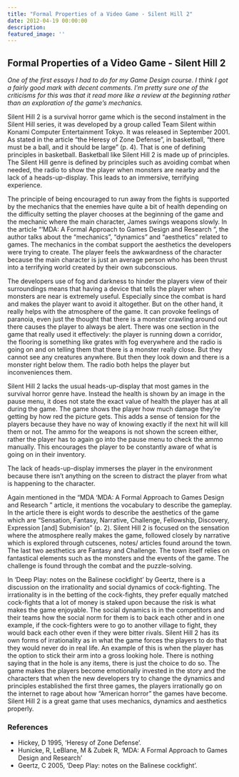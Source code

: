 ```yaml
---
title: "Formal Properties of a Video Game - Silent Hill 2"
date: 2012-04-19 00:00:00
description: 
featured_image: ''
---
```


## Formal Properties of a Video Game - Silent Hill 2

*One of the first essays I had to do for my Game Design course. I think I got a fairly good mark with decent comments. I’m pretty sure one of the criticisms for this was that it read more like a review at the beginning rather than an exploration of the game’s mechanics.*

Silent Hill 2 is a survival horror game which is the second instalment in the Silent Hill series, it was developed by a group called Team Silent within Konami Computer Entertainment Tokyo.  It was released in September 2001. As stated in the article “the Heresy of Zone Defense”, in basketball, “there must be a ball, and it should be large” (p. 4). That is one of defining principles in basketball. Basketball like Silent Hill 2 is made up of principles. The Silent Hill genre is defined by principles such as avoiding combat when needed, the radio to show the player when monsters are nearby and the lack of a heads-up-display. This leads to an immersive, terrifying experience.

The principle of being encouraged to run away from the fights is supported by the mechanics that the enemies have quite a bit of health depending on the difficulty setting the player chooses at the beginning of the game and the mechanic where the main character, James swings weapons slowly. In the article “‘MDA: A Formal Approach to Games Design and Research ”, the author talks about the “mechanics”, “dynamics” and “aesthetics” related to games. The mechanics in the combat support the aesthetics the developers were trying to create. The player feels the awkwardness of the character because the main character is just an average person who has been thrust into a terrifying world created by their own subconscious.

The developers use of fog and darkness to hinder the players view of their surroundings means that having a device that tells the player when monsters are near is extremely useful. Especially since the combat is hard and makes the player want to avoid it altogether. But on the other hand, it really helps with the atmosphere of the game. It can provoke feelings of paranoia, even just the thought that there is a monster crawling around out there causes the player to always be alert. There was one section in the game that really used it effectively: the player is running down a corridor, the flooring is something like grates with fog everywhere and the radio is going on and on telling them that there is a monster really close. But they cannot see any creatures anywhere. But then they look down and there is a monster right below them. The radio both helps the player but inconveniences them.

Silent Hill 2 lacks the usual heads-up-display that most games in the survival horror genre have. Instead the health is shown by an image in the pause menu, it does not state the exact value of health the player has at all during the game. The game shows the player how much damage they’re getting by how red the picture gets. This adds a sense of tension for the players because they have no way of knowing exactly if the next hit will kill them or not. The ammo for the weapons is not shown the screen either, rather the player has to again go into the pause menu to check the ammo manually. This encourages the player to be constantly aware of what is going on in their inventory.

The lack of heads-up-display immerses the player in the environment because there isn’t anything on the screen to distract the player from what is happening to the character.

Again mentioned in the “MDA ‘MDA: A Formal Approach to Games Design and Research ” article, it mentions the vocabulary to describe the gameplay. In the article there is eight words to describe the aesthetics of the game which are “Sensation, Fantasy, Narrative, Challenge, Fellowship, Discovery, Expression [and] Submision” (p. 2). Silent Hill 2 is focused on the sensation where the atmosphere really makes the game, followed closely by narrative which is explored through cutscenes, notes/ articles found around the town. The last two aesthetics are Fantasy and Challenge. The town itself relies on fantastical elements such as the monsters and the events of the game. The challenge is found through the combat and the puzzle-solving.

In ‘Deep Play: notes on the Balinese cockfight’ by Geertz, there is a discussion on the irrationality and social dynamics of cock-fighting. The irrationality is in the betting of the cock-fights, they prefer equally matched cock-fights that a lot of money is staked upon because the risk is what makes the game enjoyable. The social dynamics is in the competitors and their teams how the social norm for them is to back each other and in one example, if the cock-fighters were to go to another village to fight, they would back each other even if they were bitter rivals. Silent Hill 2 has its own forms of irrationality as in what the game forces the players to do that they would never do in real life. An example of this is when the player has the option to stick their arm into a gross looking hole. There is nothing saying that in the hole is any items, there is just the choice to do so. The game makes the players become emotionally invested in the story and the characters that when the new developers try to change the dynamics and principles established the first three games, the players irrationally go on the internet to rage about how “American horror” the games have become. Silent Hill 2 is a great game that uses mechanics, dynamics and aesthetics properly.

### References

- Hickey, D 1995, ‘Heresy of Zone Defense’.
- Hunicke, R, LeBlane, M & Zubek R, ‘MDA: A Formal Approach to Games Design and Research’
- Geertz, C 2005, ‘Deep Play: notes on the Balinese cockfight’.
